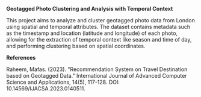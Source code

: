 **Geotagged Photo Clustering and Analysis with Temporal Context**


This project aims to analyze and cluster geotagged photo data from London using spatial and temporal attributes. The dataset contains metadata such as the timestamp and location (latitude and longitude) of each photo, allowing for the extraction of temporal context like season and time of day, and performing clustering based on spatial coordinates.


**References**

Raheem, Mafas. (2023). "Recommendation System on Travel Destination based on Geotagged Data." International Journal of Advanced Computer Science and Applications, 14(5), 117-128. DOI: 10.14569/IJACSA.2023.0140511.
